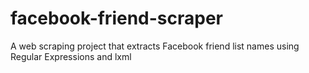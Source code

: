 # facebook-friend-scraper
A web scraping project that extracts Facebook friend list names using Regular Expressions and lxml
